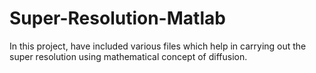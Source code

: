 # Super-Resolution-Matlab
In this project, have included various files which help in carrying out the super resolution using mathematical concept of diffusion.
